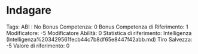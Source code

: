 # Indagare

Tags: ABI
: No
Bonus Competenza: 0
Bonus Competenza di Riferimento: 1
Modificatore: -5
Modificatore  Abilità: 0
Statistica di riferimento: Intelligenza (Intelligenza%203429561fecb44c7b8df65e8447f42abb.md)
Tiro Salvezza: -5
Valore di riferimento: 0
